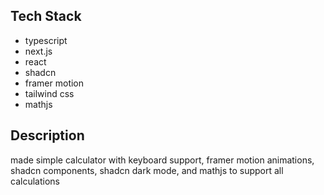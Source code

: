 ## Tech Stack 
- typescript 
- next.js
- react 
- shadcn 
- framer motion 
- tailwind css 
- mathjs 

## Description 
made simple calculator with keyboard support, framer motion animations, shadcn components, shadcn dark mode, and mathjs to support all calculations 
